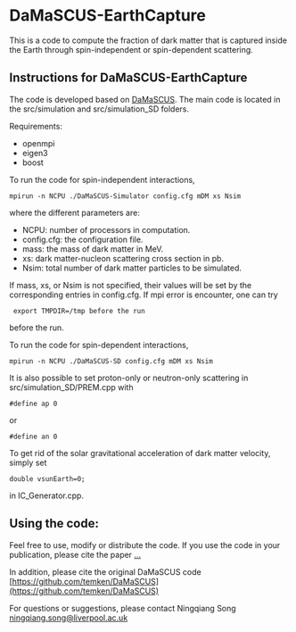 # DaMaSCUS-EarthCapture

This is a code to compute the fraction of dark matter that is captured inside the Earth through spin-independent or spin-dependent scattering.

## Instructions for DaMaSCUS-EarthCapture

The code is developed based on [DaMaSCUS](https://github.com/temken/DaMaSCUS). The main code is located in the src/simulation and src/simulation_SD folders.

Requirements:
- openmpi
- eigen3
- boost

To run the code for spin-independent interactions,
```
mpirun -n NCPU ./DaMaSCUS-Simulator config.cfg mDM xs Nsim 
```
where the different parameters are:
- NCPU: number of processors in computation.
- config.cfg: the configuration file.
- mass: the mass of dark matter in MeV.
- xs: dark matter-nucleon scattering cross section in pb.
- Nsim: total number of dark matter particles to be simulated.

If mass, xs, or Nsim is not specified, their values will be set by the corresponding entries in config.cfg.
If mpi error is encounter, one can try
```
 export TMPDIR=/tmp before the run
 ```
 before the run.
 
 To run the code for spin-dependent interactions,
 ```
mpirun -n NCPU ./DaMaSCUS-SD config.cfg mDM xs Nsim 
```
It is also possible to set proton-only or neutron-only scattering in src/simulation_SD/PREM.cpp with
```
#define ap 0
```
or
```
#define an 0
```
To get rid of the solar gravitational acceleration of dark matter velocity, simply set 
```
double vsunEarth=0;
```
in IC_Generator.cpp.

## Using the code:

Feel free to use, modify or distribute the code. If you use the code in your publication, please cite the paper [...](...)

In addition, please cite the original DaMaSCUS code [https://github.com/temken/DaMaSCUS](https://github.com/temken/DaMaSCUS)

For questions or suggestions, please contact Ningqiang Song [ningqiang.song@liverpool.ac.uk](ningqiang.song@liverpool.ac.uk)